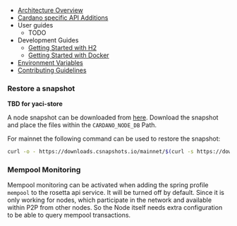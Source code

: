 - [Architecture Overview](https://github.com/cardano-foundation/cardano-rosetta-java/wiki)
- [Cardano specific API Additions](./docs/cardano-specific-api-additions.md)
- User guides
    - TODO
- Development Guides
    - [Getting Started with H2](./docs/dev-h2-quick-start-guide.md)
    - [Getting Started with Docker](./docs/docker-getting-started-guide)
- [Environment Variables](./docs/environment-variables.md)
- [Contributing Guidelines](./CONTRIBUTING.md)


### Restore a snapshot
**TBD for yaci-store**

A node snapshot can be downloaded from [here](https://csnapshots.io/). Download the snapshot and place the files within the `CARDANO_NODE_DB` Path.

For mainnet the following command can be used to restore the snapshot:
```bash
curl -o - https://downloads.csnapshots.io/mainnet/$(curl -s https://downloads.csnapshots.io/mainnet/mainnet-db-snapshot.json| jq -r .[].file_name ) | lz4 -c -d - | tar -x -C ${CARDANO_NODE_DB}
```

### Mempool Monitoring
Mempool monitoring can be activated when adding the spring profile `mempool` to the rosetta api service.
It will be turned off by default. Since it is only working for nodes, which participate in the network and available within P2P from other nodes.
So the Node itself needs extra configuration to be able to query mempool transactions.
